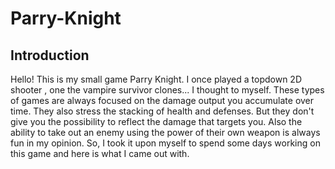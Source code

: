 # Parry-Knight
## Introduction
Hello! This is my small game Parry Knight. I once played a topdown 2D shooter , one the vampire survivor clones... 
I thought to myself. These types of games are always focused on the damage output you accumulate over time.
They also stress the stacking of health and defenses. But they don't give you the possibility to reflect the damage that targets you.
Also the ability to take out an enemy using the power of their own weapon is always fun in my opinion.
So, I took it upon myself to spend some days working on this game and here is what I came out with.
